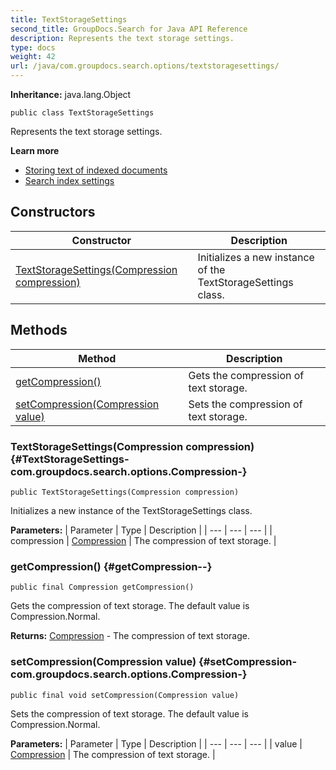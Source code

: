 ```yaml
---
title: TextStorageSettings
second_title: GroupDocs.Search for Java API Reference
description: Represents the text storage settings.
type: docs
weight: 42
url: /java/com.groupdocs.search.options/textstoragesettings/
---
```

**Inheritance:**
java.lang.Object
```
public class TextStorageSettings
```

Represents the text storage settings.

**Learn more**

 *  [Storing text of indexed documents][]
 *  [Search index settings][]


[Storing text of indexed documents]: https://docs.groupdocs.com/display/searchjava/Storing+text+of+indexed+documents
[Search index settings]: https://docs.groupdocs.com/display/searchjava/Search+index+settings
## Constructors

| Constructor | Description |
| --- | --- |
| [TextStorageSettings(Compression compression)](#TextStorageSettings-com.groupdocs.search.options.Compression-) | Initializes a new instance of the  TextStorageSettings  class. |
## Methods

| Method | Description |
| --- | --- |
| [getCompression()](#getCompression--) | Gets the compression of text storage. |
| [setCompression(Compression value)](#setCompression-com.groupdocs.search.options.Compression-) | Sets the compression of text storage. |
### TextStorageSettings(Compression compression) {#TextStorageSettings-com.groupdocs.search.options.Compression-}
```
public TextStorageSettings(Compression compression)
```


Initializes a new instance of the  TextStorageSettings  class.

**Parameters:**
| Parameter | Type | Description |
| --- | --- | --- |
| compression | [Compression](../../com.groupdocs.search.options/compression) | The compression of text storage. |

### getCompression() {#getCompression--}
```
public final Compression getCompression()
```


Gets the compression of text storage. The default value is Compression.Normal.

**Returns:**
[Compression](../../com.groupdocs.search.options/compression) - The compression of text storage.
### setCompression(Compression value) {#setCompression-com.groupdocs.search.options.Compression-}
```
public final void setCompression(Compression value)
```


Sets the compression of text storage. The default value is Compression.Normal.

**Parameters:**
| Parameter | Type | Description |
| --- | --- | --- |
| value | [Compression](../../com.groupdocs.search.options/compression) | The compression of text storage. |

